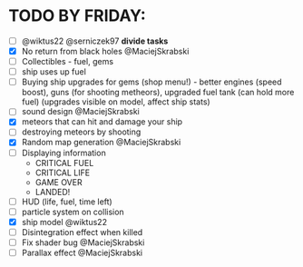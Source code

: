 # TODO BY FRIDAY:
- [ ] @wiktus22 @serniczek97 **divide tasks**
- [x] No return from black holes @MaciejSkrabski
- [ ] Collectibles - fuel, gems
- [ ] ship uses up fuel
- [ ] Buying ship upgrades for gems (shop menu!) - better engines (speed boost), guns (for shooting metheors), upgraded fuel tank (can hold more fuel) (upgrades visible on model, affect ship stats)
- [ ] sound design @MaciejSkrabski
- [x] meteors that can hit and damage your ship
- [ ] destroying meteors by shooting
- [x] Random map generation @MaciejSkrabski
- [ ] Displaying information 
  - CRITICAL FUEL
  - CRITICAL LIFE
  - GAME OVER
  - LANDED!
- [ ] HUD (life, fuel, time left)
- [ ] particle system on collision
- [x] ship model @wiktus22
- [ ] Disintegration effect when killed
- [ ] Fix shader bug @MaciejSkrabski
- [ ] Parallax effect @MaciejSkrabski
